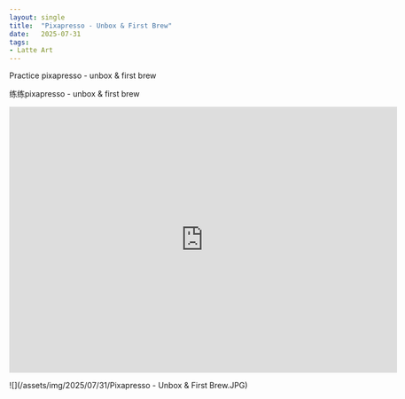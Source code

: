 ```yaml
---
layout: single
title:  "Pixapresso - Unbox & First Brew"
date:   2025-07-31
tags:
- Latte Art
---
```


Practice pixapresso - unbox & first brew

练练pixapresso - unbox & first brew

<div class="embed-container">
  <iframe
      src="https://www.youtube.com/embed/9YBtRmN9yV8"
      width="700"
      height="480"
      frameborder="0"
      allowfullscreen="true">
  </iframe>
</div>

![](/assets/img/2025/07/31/Pixapresso - Unbox & First Brew.JPG)
